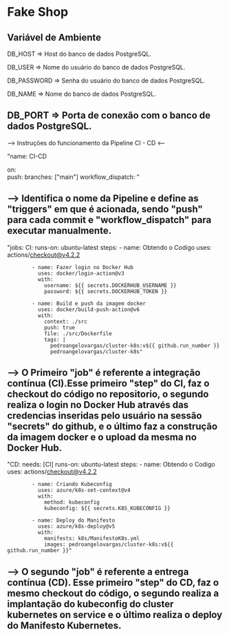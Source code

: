 # Fake Shop


## Variável de Ambiente
DB_HOST	=> Host do banco de dados PostgreSQL.

DB_USER => Nome do usuário do banco de dados PostgreSQL.

DB_PASSWORD	=> Senha do usuário do banco de dados PostgreSQL.

DB_NAME	=>	Nome do banco de dados PostgreSQL.

DB_PORT	=>	Porta de conexão com o banco de dados PostgreSQL.
----------------------------------------------------------------

--> Instruções do funcionamento da Pipeline CI - CD <--

"name: CI-CD

on:                           
    push:
        branches: ["main"]
    workflow_dispatch: "

--> Identifica o nome da Pipeline e define as "triggers" em que é acionada, sendo "push" para cada commit e "workflow_dispatch" para executar manualmente.
---

"jobs:
    CI:
        runs-on: ubuntu-latest
        steps: 
            - name: Obtendo o Codigo
              uses: actions/checkout@v4.2.2
            
            - name: Fazer login no Docker Hub
              uses: docker/login-action@v3
              with:
                username: ${{ secrets.DOCKERHUB_USERNAME }}   
                password: ${{ secrets.DOCKERHUB_TOKEN }}                                                                 
            
            - name: Build e push da imagem docker
              uses: docker/build-push-action@v6
              with:
                context: ./src                        
                push: true
                file: ./src/Dockerfile
                tags: |
                  pedroangelovargas/cluster-k8s:v${{ github.run_number }}
                  pedroangelovargas/cluster-k8s"


-->  O Primeiro "job" é referente a integração contínua (CI).Esse primeiro "step" do CI, faz o checkout do código no repositorio, o segundo realiza o login no Docker Hub através das credencias inseridas pelo usuário na sessão "secrets" do github, e o último faz a construção da imagem docker e o upload da mesma no Docker Hub.
---

"CD:
        needs: [CI]
        runs-on: ubuntu-latest
        steps:
            - name: Obtendo o Codigo
              uses: actions/checkout@v4.2.2
            
            - name: Criando Kubeconfig
              uses: azure/k8s-set-context@v4
              with: 
                method: kubeconfig
                kubeconfig: ${{ secrets.K8S_KUBECONFIG }}

            - name: Deploy do Manifesto
              uses: azure/k8s-deploy@v5
              with:
                manifests: k8s/ManifestoK8s.yml
                images: pedroangelovargas/cluster-k8s:v${{ github.run_number }}"

--> O segundo "job" é referente a entrega contínua (CD). Esse primeiro "step" do CD, faz o mesmo checkout do código, o segundo realiza a implantação do kubeconfig do cluster kubernetes on service e o último realiza o deploy do Manifesto Kubernetes.
---









